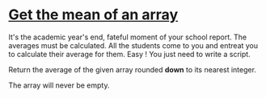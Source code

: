 # [Get the mean of an array](https://www.codewars.com/kata/563e320cee5dddcf77000158)

It's the academic year's end, fateful moment of your school report. The averages must be calculated. All the students come to you and entreat you to calculate their average for them. Easy ! You just need to write a script.

Return the average of the given array rounded **down** to its nearest integer.

The array will never be empty.
